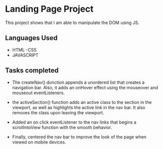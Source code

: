 # Landing Page Project

This project shows that I am able to manipulate the DOM using JS.

## Languages Used

- HTML
 -CSS
- JAVASCRIPT

## Tasks completed

- The createNav() dunction appends a unordered list that creates a navigation bar. Also, it adds an onHover effect using the mouseover and mouseout eventListeners.

- the activeSection() function adds an active class to the section in the viewport, as well as highlights the active link in the nav bar. It also removes the class upon leaving the viewport. 

- Added an on click eventListener to the nav links that begins a scrollIntoView function with the smooth behavior.

- Finally, centered the nav bar to improve the look of the page when viewed on mobile devices.
